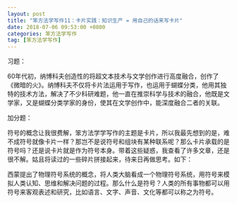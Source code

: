 ```yaml
---
layout: post
title: "笨方法学写作11：卡片实践：知识生产 = 用自己的话来写卡片"
date: 2018-07-06 09:53:00 +0800 
categories: 笨方法学写作
tag: [笨方法学写作]
---   
```


习题：

60年代初，纳博科夫创造性的将超文本技术与文学创作进行高度融合，创作了《微暗的火》。纳博科夫不仅将卡片法运用于写作，也运用于蝴蝶分类，他用其独特的技术方法，解决了不少科研难题，他一直在推崇科学与技术的融合，他既是文学家，又是蝴蝶分类学家的身份，使其在文学创作中，能深度融合二者的关联。

加分题：

符号的概念让我很费解，笨方法学学写作的主题是卡片，所以我最先想到的是，难不成符号就像卡片一样？那岂不是说符号和组块有某种联系呢？那么卡片承载的是符号吗？还是说卡片就是作为符号本身。带着这些疑惑，我查看了许多文章，还是很不解。姑且将读过的一些碎片拼接起来，待来日再做思考。如下：

西蒙提出了物理符号系统的概念，将人类大脑看成一个物理符号系统，用符号来模拟人类认知、思维和解决问题的过程。那么什么是符号？人类的所有事物都可以用符号来客观表述和研究，比如语言、文字、声音、文化等都可以称之为符号。

